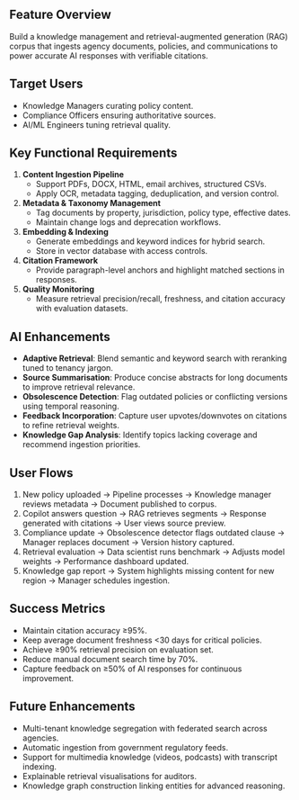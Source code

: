 ## Feature Overview
Build a knowledge management and retrieval-augmented generation (RAG) corpus that ingests agency documents, policies, and communications to power accurate AI responses with verifiable citations.

## Target Users
- Knowledge Managers curating policy content.
- Compliance Officers ensuring authoritative sources.
- AI/ML Engineers tuning retrieval quality.

## Key Functional Requirements
1. **Content Ingestion Pipeline**
   - Support PDFs, DOCX, HTML, email archives, structured CSVs.
   - Apply OCR, metadata tagging, deduplication, and version control.
2. **Metadata & Taxonomy Management**
   - Tag documents by property, jurisdiction, policy type, effective dates.
   - Maintain change logs and deprecation workflows.
3. **Embedding & Indexing**
   - Generate embeddings and keyword indices for hybrid search.
   - Store in vector database with access controls.
4. **Citation Framework**
   - Provide paragraph-level anchors and highlight matched sections in responses.
5. **Quality Monitoring**
   - Measure retrieval precision/recall, freshness, and citation accuracy with evaluation datasets.

## AI Enhancements
- **Adaptive Retrieval**: Blend semantic and keyword search with reranking tuned to tenancy jargon.
- **Source Summarisation**: Produce concise abstracts for long documents to improve retrieval relevance.
- **Obsolescence Detection**: Flag outdated policies or conflicting versions using temporal reasoning.
- **Feedback Incorporation**: Capture user upvotes/downvotes on citations to refine retrieval weights.
- **Knowledge Gap Analysis**: Identify topics lacking coverage and recommend ingestion priorities.

## User Flows
1. New policy uploaded → Pipeline processes → Knowledge manager reviews metadata → Document published to corpus.
2. Copilot answers question → RAG retrieves segments → Response generated with citations → User views source preview.
3. Compliance update → Obsolescence detector flags outdated clause → Manager replaces document → Version history captured.
4. Retrieval evaluation → Data scientist runs benchmark → Adjusts model weights → Performance dashboard updated.
5. Knowledge gap report → System highlights missing content for new region → Manager schedules ingestion.

## Success Metrics
- Maintain citation accuracy ≥95%.
- Keep average document freshness <30 days for critical policies.
- Achieve ≥90% retrieval precision on evaluation set.
- Reduce manual document search time by 70%.
- Capture feedback on ≥50% of AI responses for continuous improvement.

## Future Enhancements
- Multi-tenant knowledge segregation with federated search across agencies.
- Automatic ingestion from government regulatory feeds.
- Support for multimedia knowledge (videos, podcasts) with transcript indexing.
- Explainable retrieval visualisations for auditors.
- Knowledge graph construction linking entities for advanced reasoning.
